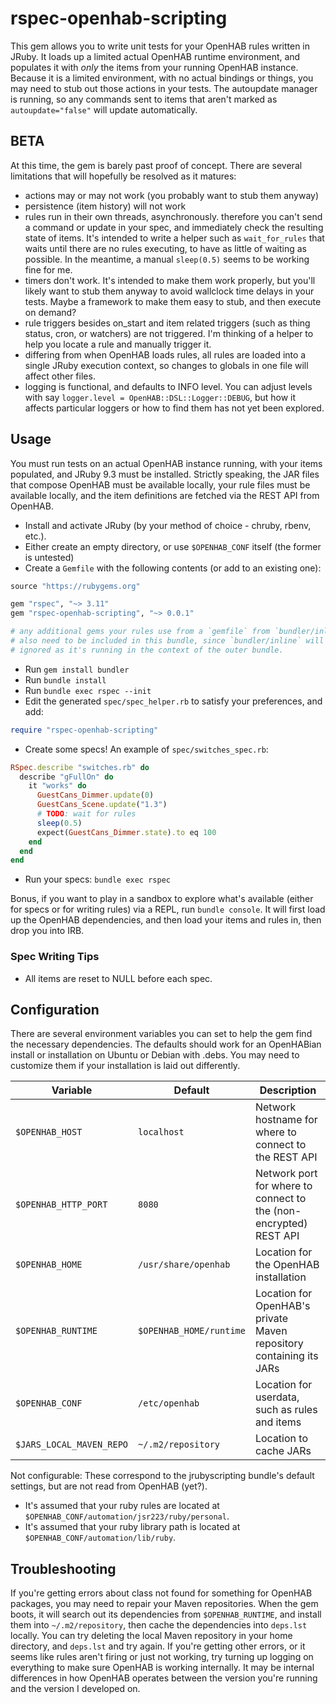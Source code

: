 # rspec-openhab-scripting

This gem allows you to write unit tests for your OpenHAB rules written in
JRuby. It loads up a limited actual OpenHAB runtime environment, and populates
it with _only_ the items from your running OpenHAB instance. Because it is
a limited environment, with no actual bindings or things, you may need to stub
out those actions in your tests. The autoupdate manager is running, so any
commands sent to items that aren't marked as `autoupdate="false"` will update
automatically.

## BETA

At this time, the gem is barely past proof of concept. There are several
limitations that will hopefully be resolved as it matures:
 * actions may or may not work (you probably want to stub them anyway)
 * persistence (item history) will not work
 * rules run in their own threads, asynchronously. therefore you can't
   send a command or update in your spec, and immediately check the
   resulting state of items. It's intended to write a helper such as
   `wait_for_rules` that waits until there are no rules executing,
   to have as little of waiting as possible. In the meantime, a manual
   `sleep(0.5)` seems to be working fine for me.
 * timers don't work. It's intended to make them work properly, but you'll
   likely want to stub them anyway to avoid wallclock time delays in your
   tests. Maybe a framework to make them easy to stub, and then execute
   on demand?
 * rule triggers besides on_start and item related triggers (such as
   thing status, cron, or watchers) are not triggered. I'm thinking of a
   helper to help you locate a rule and manually trigger it.
 * differing from when OpenHAB loads rules, all rules are loaded into a single
   JRuby execution context, so changes to globals in one file will affect other
   files.
 * logging is functional, and defaults to INFO level. You can adjust levels
   with say `logger.level = OpenHAB::DSL::Logger::DEBUG`, but how it affects
   particular loggers or how to find them has not yet been explored.

## Usage

You must run tests on an actual OpenHAB instance running, with your items
populated, and JRuby 9.3 must be installed. Strictly speaking, the JAR files
that compose OpenHAB must be available locally, your rule files must be
available locally, and the item definitions are fetched via the REST API from
OpenHAB.

 * Install and activate JRuby (by your method of choice - chruby, rbenv, etc.).
 * Either create an empty directory, or use `$OPENHAB_CONF` itself (the former
   is untested)
 * Create a `Gemfile` with the following contents (or add to an existing one):
```ruby
source "https://rubygems.org"

gem "rspec", "~> 3.11"
gem "rspec-openhab-scripting", "~> 0.0.1"

# any additional gems your rules use from a `gemfile` from `bundler/inline`
# also need to be included in this bundle, since `bundler/inline` will be
# ignored as it's running in the context of the outer bundle.
```
 * Run `gem install bundler`
 * Run `bundle install`
 * Run `bundle exec rspec --init`
 * Edit the generated `spec/spec_helper.rb` to satisfy your preferences, and
 add:
```ruby
require "rspec-openhab-scripting"
```
 * Create some specs! An example of `spec/switches_spec.rb`:
```ruby
RSpec.describe "switches.rb" do
  describe "gFullOn" do
    it "works" do
      GuestCans_Dimmer.update(0)
      GuestCans_Scene.update("1.3")
      # TODO: wait for rules
      sleep(0.5)
      expect(GuestCans_Dimmer.state).to eq 100
    end
  end
end
```
 * Run your specs: `bundle exec rspec`

Bonus, if you want to play in a sandbox to explore what's available (either for
specs or for writing rules) via a REPL, run `bundle console`. It will first
load up the OpenHAB dependencies, and then load your items and rules in, then
drop you into IRB.

### Spec Writing Tips

 * All items are reset to NULL before each spec.

## Configuration

There are several environment variables you can set to help the gem find the
necessary dependencies. The defaults should work for an OpenHABian install
or installation on Ubuntu or Debian with .debs. You may need to customize them
if your installation is laid out differently.

| Variable                 | Default                 | Description                                                         |
| ------------------------ | ----------------------- | ------------------------------------------------------------------- |
| `$OPENHAB_HOST`          | `localhost`             | Network hostname for where to connect to the REST API               |
| `$OPENHAB_HTTP_PORT`     | `8080`                  | Network port for where to connect to the (non-encrypted) REST API   |
| `$OPENHAB_HOME`          | `/usr/share/openhab`    | Location for the OpenHAB installation                               |
| `$OPENHAB_RUNTIME`       | `$OPENHAB_HOME/runtime` | Location for OpenHAB's private Maven repository containing its JARs |
| `$OPENHAB_CONF`          | `/etc/openhab`          | Location for userdata, such as rules and items                      |
| `$JARS_LOCAL_MAVEN_REPO` | `~/.m2/repository`      | Location to cache JARs                                              |

Not configurable:
 These correspond to the jrubyscripting bundle's default settings, but are not read from OpenHAB (yet?).
 * It's assumed that your ruby rules are located at `$OPENHAB_CONF/automation/jsr223/ruby/personal`.
 * It's assumed that your ruby library path is located at `$OPENHAB_CONF/automation/lib/ruby`.

## Troubleshooting

If you're getting errors about class not found for something for OpenHAB
packages, you may need to repair your Maven repositories. When the gem boots,
it will search out its dependencies from `$OPENHAB_RUNTIME`, and install them
into `~/.m2/repository`, then cache the dependencies into `deps.lst` locally.
You can try deleting the local Maven repository in your home directory, and
`deps.lst` and try again. If you're getting other errors, or it seems like
rules aren't firing or just not working, try turning up logging on everything
to make sure OpenHAB is working internally. It may be internal differences in
how OpenHAB operates between the version you're running and the version I
developed on.
